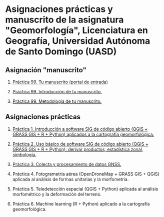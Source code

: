 # Asignaciones prácticas y manuscrito de la asignatura "Geomorfología", Licenciatura en Geografía, Universidad Autónoma de Santo Domingo (UASD)

## Asignación "manuscrito"

1. [Práctica 99. Tu manuscrito (portal de entrada)](practica-99-tu-manuscrito.md)

2. [Práctica 99. Introducción de tu manuscrito.](practica-99-tu-manuscrito-1-introduccion.md)

3. [Práctica 99. Metodología de tu manuscrito.](practica-99-tu-manuscrito-2-metodologia.md)

## Asignaciones prácticas

1.  [Práctica 1. Introducción a software SIG de código abierto (QGIS + GRASS GIS + R + Python) aplicados a la cartografía geomorfológica.](practica-1.md)

2.  [Práctica 2. Uso básico de software SIG de código abierto (QGIS + GRASS GIS + R + Python): derivar productos, estadística zonal, simbología.](practica-2.md)

3.  [Práctica 3. Colecta y procesamiento de datos GNSS.](practica-3.md)

4.  Práctica 4. Fotogrametría aérea (OpenDroneMap + GRASS GIS + QGIS) aplicada al análisis de formas unitarias y la morfometría.

5.  Práctica 5. Teledetección espacial (QGIS + Python) aplicada al análisis morfométrico y la deformación del terreno.

6.  Práctica 6. Machine learning (R + Python) aplicado a la cartografía geomorfológica.
